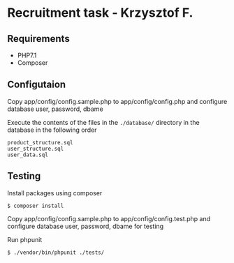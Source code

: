 # Recruitment task - Krzysztof F.

## Requirements
- PHP7.1
- Composer


## Configutaion

Copy app/config/config.sample.php to app/config/config.php and configure database user, password, dbame

Execute the contents of the files in the ```./database/``` directory in the database in the following order
```
product_structure.sql
user_structure.sql
user_data.sql
```


## Testing
Install packages using composer
```
$ composer install
```


Copy app/config/config.sample.php to app/config/config.test.php and configure database user, password, dbame for testing

Run phpunit
```
$ ./vendor/bin/phpunit ./tests/
```
